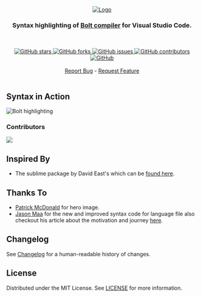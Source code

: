 <div align="center">
  <a href="https://github.com/smkamranqadri/vscode-bolt-language">
    <img src="images/logo.png" alt="Logo">
  </a>
</div>
<h3 align="center">Syntax highlighting of <a href="https://firebase.com/docs/security/bolt/quickstart.html">Bolt compiler</a> for Visual Studio Code.</h3>
<br>
<br />
<div align="center">
  <a href="https://github.com/smkamranqadri/vscode-bolt-language/stargazers">
    <img src="https://img.shields.io/github/stars/smkamranqadri/vscode-bolt-language?style=for-the-badge" alt="GitHub stars">
  </a>
  <a href="https://github.com/smkamranqadri/vscode-bolt-language/network/members">
    <img src="https://img.shields.io/github/forks/smkamranqadri/vscode-bolt-language?style=for-the-badge" alt="GitHub forks">
  </a>
  <a href="https://github.com/smkamranqadri/vscode-bolt-language/issues">
    <img src="https://img.shields.io/github/issues/smkamranqadri/vscode-bolt-language?style=for-the-badge" alt="GitHub issues">
  </a>
  <a href="https://github.com/smkamranqadri/vscode-bolt-language/graphs/contributors">
    <img src="https://img.shields.io/github/contributors/smkamranqadri/vscode-bolt-language?style=for-the-badge" alt="GitHub contributors">
  </a>
  <a href="https://github.com/smkamranqadri/vscode-bolt-language/blob/master/LICENSE">
    <img src="https://img.shields.io/github/license/smkamranqadri/vscode-bolt-language?style=for-the-badge" alt="GitHub">
  </a>
</div>
<br />
<div align="center">
  <a href="https://github.com/smkamranqadri/vscode-bolt-language/issues">Report Bug</a> - <a href="https://github.com/smkamranqadri/vscode-bolt-language/issues">Request Feature</a>
</div>
<br />

## Syntax in Action

![Bolt highlighting](images/bolt-syntax.png)

### Contributors

<a href="https://github.com/smkamranqadri/vscode-bolt-language/graphs/contributors">
  <img src="https://contributors-img.web.app/image?repo=smkamranqadri/vscode-bolt-language" />
</a>

## Inspired By

- The sublime package by David East's which can be [found here](https://github.com/davideast/bolt-sublime).

## Thanks To

- [Patrick McDonald](https://github.com/WhatsThatItsPat) for hero image.
- [Jason Maa](https://github.com/jasmaa) for the new and improved syntax code for language file also checkout his article about the motivation and journey [here](https://jasmaa.github.io/2020/03/29/vscode-bolt.html).

## Changelog

See [Changelog](CHANGELOG.md) for a human-readable history of changes.

## License

Distributed under the MIT License. See [LICENSE](LICENSE) for more information.
